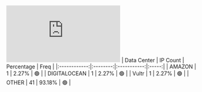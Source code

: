 ![Diagramm](https://github.com/obajay/StateSync-snapshots/blob/main/Projects/Qwoyn/1/README.md)
| Data Center | IP Count | Percentage | Freq |
|:------------:|:--------:|:-----------:|:-----:|
| AMAZON | 1 | 2.27% | 🟢 |
| DIGITALOCEAN | 1 | 2.27% | 🟢 |
| Vultr | 1 | 2.27% | 🟢 |
| OTHER | 41 | 93.18% | 🟢 |
